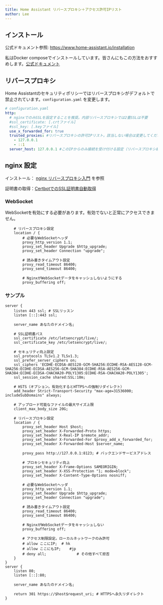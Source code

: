 ```yaml
---
title: Home Assistant リバースプロキシ＋アクセス許可IPリスト
author: Lee
---
```


## インストール

公式ドキュメント参照: <https://www.home-assistant.io/installation>

私はDocker composeでインストールしています。皆さんにもこの方法をおすすめします。[公式ドキュメント](https://www.home-assistant.io/installation/linux#docker-compose)

## リバースプロキシ

Home Assistantのセキュリティポリシーではリバースプロキシがデフォルトで禁止されています。`configuration.yaml` を変更します。

```yaml
# configuration.yaml
http:
  # nginxでのみSSLを設定することを推奨。内部リバースプロキシでは2重SSLは不要
  #ssl_certificate: [.crtファイル]
  #ssl_key: [.keyファイル]
  use_x_forwarded_for: true
  trusted_proxies: #リバースプロキシの許可IPリスト。該当しない場合は変更してください
    - 127.0.0.1
    - ::1
  server_host: 127.0.0.1 #このIPからのみ接続を受け付ける設定（リバースプロキシ経由のみ許可、オプション）
```

## nginx 設定

インストール： [nginx リバースプロキシ入門](https://leetfs.com/tips/nginx) を参照

証明書の取得：[CertbotでのSSL証明書自動取得](https://leetfs.com/tips/certbot)

### WebSocket

WebSocketを有効にする必要があります。有効でないと正常にアクセスできません。

```
    # リバースプロキシ設定
    location / {
        # 必要なWebSocketヘッダ
        proxy_http_version 1.1;
        proxy_set_header Upgrade $http_upgrade;
        proxy_set_header Connection "upgrade";

        # 読み書きタイムアウト設定
        proxy_read_timeout 86400;
        proxy_send_timeout 86400;

        # NginxがWebSocketデータをキャッシュしないようにする
        proxy_buffering off;
```

### サンプル

```
server {
    listen 443 ssl; # SSLリッスン
    listen [::]:443 ssl;

    server_name あなたのドメイン名;

    # SSL証明書パス
    ssl_certificate /etc/letsencrypt/live/;
    ssl_certificate_key /etc/letsencrypt/live/;

    # セキュリティ向上設定
    ssl_protocols TLSv1.2 TLSv1.3;
    ssl_prefer_server_ciphers on;
    ssl_ciphers 'ECDHE-ECDSA-AES128-GCM-SHA256:ECDHE-RSA-AES128-GCM-SHA256:ECDHE-ECDSA-AES256-GCM-SHA384:ECDHE-RSA-AES256-GCM-SHA384:ECDHE-ECDSA-CHACHA20-POLY1305:ECDHE-RSA-CHACHA20-POLY1305';
    ssl_session_cache shared:SSL:10m;

    # HSTS（オプション。有効化するとHTTPSへの強制リダイレクト）
    add_header Strict-Transport-Security "max-age=31536000; includeSubDomains" always;

    # アップロード可能なファイルの最大サイズ上限
    client_max_body_size 20G;

    # リバースプロキシ設定
    location / {
        proxy_set_header Host $host;
        proxy_set_header X-Forwarded-Proto https;
        proxy_set_header X-Real-IP $remote_addr;
        proxy_set_header X-Forwarded-For $proxy_add_x_forwarded_for;
        proxy_set_header X-Forwarded-Host $server_name;

        proxy_pass http://127.0.0.1:8123; # バックエンドサービスアドレス

        # プロキシセキュリティ向上
        proxy_set_header X-Frame-Options SAMEORIGIN;
        proxy_set_header X-XSS-Protection "1; mode=block";
        proxy_set_header X-Content-Type-Options nosniff;

        # 必要なWebSocketヘッダ
        proxy_http_version 1.1;
        proxy_set_header Upgrade $http_upgrade;
        proxy_set_header Connection "upgrade";

        # 読み書きタイムアウト設定
        proxy_read_timeout 86400;
        proxy_send_timeout 86400;

        # NginxがWebSocketデータをキャッシュしない
        proxy_buffering off;

        # アクセス制限設定。ローカルネットワークのみ許可
        # allow ここにIP;  # hk
        # allow ここにもIP;    #jp
        # deny all;              # その他すべて拒否
    }
}
server {
    listen 80;
    listen [::]:80;

    server_name あなたのドメイン名;

    return 301 https://$host$request_uri; # HTTPSへ永久リダイレクト
}
```
